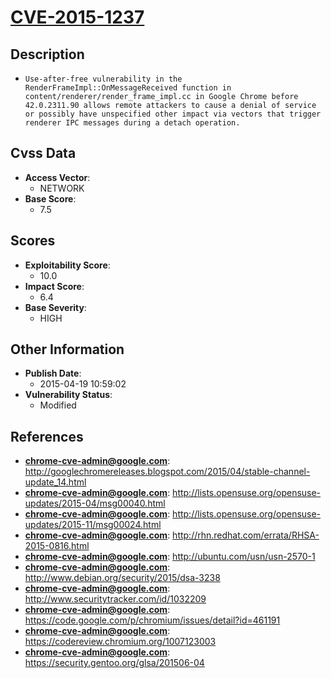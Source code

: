 
# [CVE-2015-1237](http://googlechromereleases.blogspot.com/2015/04/stable-channel-update_14.html)

## Description

- `Use-after-free vulnerability in the RenderFrameImpl::OnMessageReceived function in content/renderer/render_frame_impl.cc in Google Chrome before 42.0.2311.90 allows remote attackers to cause a denial of service or possibly have unspecified other impact via vectors that trigger renderer IPC messages during a detach operation.`

## Cvss Data

- **Access Vector**:
  - NETWORK
- **Base Score**:
  - 7.5

## Scores

- **Exploitability Score**:
  - 10.0
- **Impact Score**:
  - 6.4
- **Base Severity**:
  - HIGH

## Other Information

- **Publish Date**:
  - 2015-04-19 10:59:02
- **Vulnerability Status**:
  - Modified

## References

- **chrome-cve-admin@google.com**: http://googlechromereleases.blogspot.com/2015/04/stable-channel-update_14.html
- **chrome-cve-admin@google.com**: http://lists.opensuse.org/opensuse-updates/2015-04/msg00040.html
- **chrome-cve-admin@google.com**: http://lists.opensuse.org/opensuse-updates/2015-11/msg00024.html
- **chrome-cve-admin@google.com**: http://rhn.redhat.com/errata/RHSA-2015-0816.html
- **chrome-cve-admin@google.com**: http://ubuntu.com/usn/usn-2570-1
- **chrome-cve-admin@google.com**: http://www.debian.org/security/2015/dsa-3238
- **chrome-cve-admin@google.com**: http://www.securitytracker.com/id/1032209
- **chrome-cve-admin@google.com**: https://code.google.com/p/chromium/issues/detail?id=461191
- **chrome-cve-admin@google.com**: https://codereview.chromium.org/1007123003
- **chrome-cve-admin@google.com**: https://security.gentoo.org/glsa/201506-04

